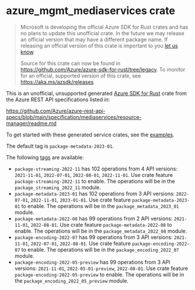 # azure_mgmt_mediaservices crate

> Microsoft is developing the official Azure SDK for Rust crates and has no plans to update this unofficial crate.
> In the future we may release an official version that may have a different package name.
> If releasing an official version of this crate is important to you [let us know](https://github.com/Azure/azure-sdk-for-rust/issues/new/choose).
>
> Source for this crate can now be found in <https://github.com/Azure/azure-sdk-for-rust/tree/legacy>.
> To monitor for an official, supported version of this crate, see <https://aka.ms/azsdk/releases>.

This is an unofficial, unsupported generated [Azure SDK for Rust](https://github.com/Azure/azure-sdk-for-rust/tree/legacy) crate from the Azure REST API specifications listed in:

https://github.com/Azure/azure-rest-api-specs/blob/main/specification/mediaservices/resource-manager/readme.md

To get started with these generated service crates, see the [examples](https://github.com/Azure/azure-sdk-for-rust/blob/legacy/services/README.md#examples).

The default tag is `package-metadata-2023-01`.

The following [tags](https://github.com/Azure/azure-sdk-for-rust/blob/legacy/services/tags.md) are available:

- `package-streaming-2022-11` has 102 operations from 4 API versions: `2021-11-01`, `2022-07-01`, `2022-08-01`, `2022-11-01`. Use crate feature `package-streaming-2022-11` to enable. The operations will be in the `package_streaming_2022_11` module.
- `package-metadata-2023-01` has 102 operations from 3 API versions: `2022-07-01`, `2022-11-01`, `2023-01-01`. Use crate feature `package-metadata-2023-01` to enable. The operations will be in the `package_metadata_2023_01` module.
- `package-metadata-2022-08` has 99 operations from 2 API versions: `2021-11-01`, `2022-08-01`. Use crate feature `package-metadata-2022-08` to enable. The operations will be in the `package_metadata_2022_08` module.
- `package-encoding-2022-07` has 99 operations from 3 API versions: `2021-11-01`, `2022-07-01`, `2022-08-01`. Use crate feature `package-encoding-2022-07` to enable. The operations will be in the `package_encoding_2022_07` module.
- `package-encoding-2022-05-preview` has 99 operations from 3 API versions: `2021-11-01`, `2022-05-01-preview`, `2022-08-01`. Use crate feature `package-encoding-2022-05-preview` to enable. The operations will be in the `package_encoding_2022_05_preview` module.